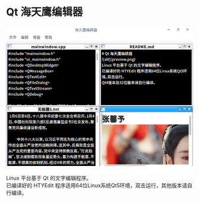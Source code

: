 # Qt 海天鹰编辑器
![alt](preview.png)  
Linux 平台基于 Qt 的文字编辑程序。  
已编译好的 HTYEdit 程序适用64位Linux系统Qt5环境，双击运行，其他版本请自行编译。